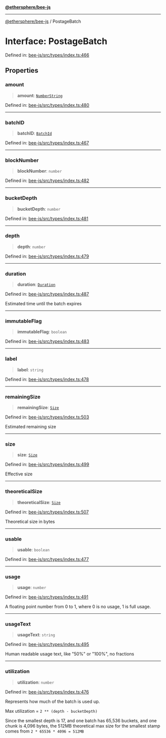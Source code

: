 [**@ethersphere/bee-js**](../Overview.md)

***

[@ethersphere/bee-js](../Overview.md) / PostageBatch

# Interface: PostageBatch

Defined in: [bee-js/src/types/index.ts:466](https://github.com/ethersphere/bee-js/blob/3abbe2b1b264d6b586511a56e93badb2236bd09d/src/types/index.ts#L466)

## Properties

### amount

> **amount**: [`NumberString`](../type-aliases/NumberString.md)

Defined in: [bee-js/src/types/index.ts:480](https://github.com/ethersphere/bee-js/blob/3abbe2b1b264d6b586511a56e93badb2236bd09d/src/types/index.ts#L480)

***

### batchID

> **batchID**: [`BatchId`](../classes/BatchId.md)

Defined in: [bee-js/src/types/index.ts:467](https://github.com/ethersphere/bee-js/blob/3abbe2b1b264d6b586511a56e93badb2236bd09d/src/types/index.ts#L467)

***

### blockNumber

> **blockNumber**: `number`

Defined in: [bee-js/src/types/index.ts:482](https://github.com/ethersphere/bee-js/blob/3abbe2b1b264d6b586511a56e93badb2236bd09d/src/types/index.ts#L482)

***

### bucketDepth

> **bucketDepth**: `number`

Defined in: [bee-js/src/types/index.ts:481](https://github.com/ethersphere/bee-js/blob/3abbe2b1b264d6b586511a56e93badb2236bd09d/src/types/index.ts#L481)

***

### depth

> **depth**: `number`

Defined in: [bee-js/src/types/index.ts:479](https://github.com/ethersphere/bee-js/blob/3abbe2b1b264d6b586511a56e93badb2236bd09d/src/types/index.ts#L479)

***

### duration

> **duration**: [`Duration`](../classes/Duration.md)

Defined in: [bee-js/src/types/index.ts:487](https://github.com/ethersphere/bee-js/blob/3abbe2b1b264d6b586511a56e93badb2236bd09d/src/types/index.ts#L487)

Estimated time until the batch expires

***

### immutableFlag

> **immutableFlag**: `boolean`

Defined in: [bee-js/src/types/index.ts:483](https://github.com/ethersphere/bee-js/blob/3abbe2b1b264d6b586511a56e93badb2236bd09d/src/types/index.ts#L483)

***

### label

> **label**: `string`

Defined in: [bee-js/src/types/index.ts:478](https://github.com/ethersphere/bee-js/blob/3abbe2b1b264d6b586511a56e93badb2236bd09d/src/types/index.ts#L478)

***

### remainingSize

> **remainingSize**: [`Size`](../classes/Size.md)

Defined in: [bee-js/src/types/index.ts:503](https://github.com/ethersphere/bee-js/blob/3abbe2b1b264d6b586511a56e93badb2236bd09d/src/types/index.ts#L503)

Estimated remaining size

***

### size

> **size**: [`Size`](../classes/Size.md)

Defined in: [bee-js/src/types/index.ts:499](https://github.com/ethersphere/bee-js/blob/3abbe2b1b264d6b586511a56e93badb2236bd09d/src/types/index.ts#L499)

Effective size

***

### theoreticalSize

> **theoreticalSize**: [`Size`](../classes/Size.md)

Defined in: [bee-js/src/types/index.ts:507](https://github.com/ethersphere/bee-js/blob/3abbe2b1b264d6b586511a56e93badb2236bd09d/src/types/index.ts#L507)

Theoretical size in bytes

***

### usable

> **usable**: `boolean`

Defined in: [bee-js/src/types/index.ts:477](https://github.com/ethersphere/bee-js/blob/3abbe2b1b264d6b586511a56e93badb2236bd09d/src/types/index.ts#L477)

***

### usage

> **usage**: `number`

Defined in: [bee-js/src/types/index.ts:491](https://github.com/ethersphere/bee-js/blob/3abbe2b1b264d6b586511a56e93badb2236bd09d/src/types/index.ts#L491)

A floating point number from 0 to 1, where 0 is no usage, 1 is full usage.

***

### usageText

> **usageText**: `string`

Defined in: [bee-js/src/types/index.ts:495](https://github.com/ethersphere/bee-js/blob/3abbe2b1b264d6b586511a56e93badb2236bd09d/src/types/index.ts#L495)

Human readable usage text, like "50%" or "100%", no fractions

***

### utilization

> **utilization**: `number`

Defined in: [bee-js/src/types/index.ts:476](https://github.com/ethersphere/bee-js/blob/3abbe2b1b264d6b586511a56e93badb2236bd09d/src/types/index.ts#L476)

Represents how much of the batch is used up.

Max utilization = `2 ** (depth - bucketDepth)`

Since the smallest depth is 17, and one batch has 65,536 buckets, and one chunk is 4,096 bytes,
the 512MB theoretical max size for the smallest stamp comes from `2 * 65536 * 4096 = 512MB`
